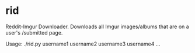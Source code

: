 rid
===

Reddit-Imgur Downloader.  Downloads all Imgur images/albums that are on a user's /submitted page.

Usage: ./rid.py username1 username2 username3 username4 ...